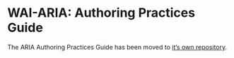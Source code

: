# WAI-ARIA: Authoring Practices Guide

The ARIA Authoring Practices Guide has been moved to [it’s own repository](https://github.com/w3c/aria-practices/).
